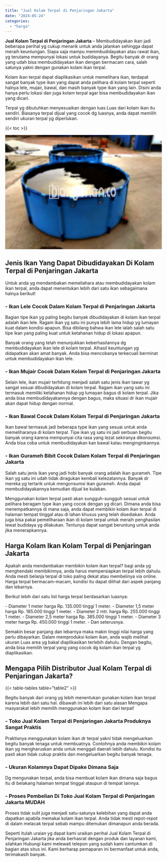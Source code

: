 ```yaml
---
title: "Jual Kolam Terpal di Penjaringan Jakarta"
date: "2024-05-24"
categories: 
  - "harga"
---
```


**Jual Kolam Terpal di Penjaringan Jakarta** – Membudidayakan ikan jadi beberapa perihal yg cukup menarik untuk anda jalankan sehingga dapat meraih keuntungan. Siapa saja mampu memmbudidayakan atau rawat ikan, yg terutama mempunyai lokasi untuk budidayanya. Begitu banyak dr orang yang udah bisa membudidayakan ikan dengan bermacam cara, salah satunya yakni dengan gunakan kolam ikan terpal.

Kolam ikan terpal dapat diaplikasikan untuk memelihara ikan, terdapat sangat banyak type ikan yang dapat anda pelihara di kolam terpal seperti halnya lele, mujair, bawal, dan masih banyak type ikan yang lain. Disini anda hanya perlu lokasi dan juga kolam terpal agar bisa membudidayakan ikan yang dicari.

Terpal yg dibutuhkan menyesuaikan dengan luas Luas dari kolam ikan itu sendiri. Biasanya terpal dijual yang cocok dg luasnya, anda dapat memilih sendiri ukuran terpal yg diperlukan.

{{< toc >}}

![Jual Kolam Terpal di Penjaringan Jakarta](/images/jual-kolam-terpal-18.png)

## Jenis Ikan Yang Dapat Dibudidayakan Di Kolam Terpal di Penjaringan Jakarta

Untuk anda yg mendambakan memeliahara atau membudidayakan kolam ikan terpal, anda dapat menentukan lebih dari satu ikan sebagaimana halnya berikut!

### \- Ikan Lele Cocok Dalam Kolam Terpal di Penjaringan Jakarta

Bagian tipe ikan yg paling begitu banyak dibudidayakan di kolam ikan terpal adalah ikan lele. Ragam ikan yg satu ini punya lebih lama hidup yg lumayan kuat dalam kondisi apapun. Bisa dibilang bahwa ikan lele ialah salah satu tipe ikan yang paling kuat untuk ketahanan hidup di lokasi apapun.

Banyak orang yang telah menunjukkan keberhasilannya dg membudidayakan ikan lele di kolam terpal. Alhasil keuntungan yg didapatkan akan amat banyak. Anda bisa mencobanya terkecuali berminat untuk membudidayakan ikan lele.

### \- Ikan Mujair Cocok Dalam Kolam Terpal di Penjaringan Jakarta

Selain lele, ikan mujair terhitung menjadi salah satu jenis ikan tawar yg sangat sesuai dibudidayakan di kolam terpal. Ragam ikan yang satu ini termasuk memiliki ketahanan hidup yg lumayan bagus di kolam terpal. Jika anda bisa membudidayakannya dengan bagus, maka situasi dr ikan mujair akan dapat hidup dengan normal.

### \- Ikan Bawal Cocok Dalam Kolam Terpal di Penjaringan Jakarta

Ikan bawal termasuk jadi beberapa type ikan yang sesuai untuk anda memeliharanya di kolam terpal. Tipe ikan yg satu ini jadi serbuan begitu banyak orang karena mempunyai cita rasa yang lezat sekiranya dikonsumsi. Anda bisa coba untuk membudidayakan kan bawal kalau menginginkannya.

### \- Ikan Gurameh Bibit Cocok Dalam Kolam Terpal di Penjaringan Jakarta

Salah satu jenis ikan yang jadi hobi banyak orang adalah ikan gurameh. Tipe ikan yg satu ini udah tidak diragukan kembali kelezatannya. Banyak dr mereka yg tertarik untuk mengonsumsi ikan gurameh. Anda dapat membudidayakannya kemudian dijual ke kulakan.

Menggunakan kolam terpal pasti akan sungguh-sungguh sesuai untuk pelihara beragam type ikan yang cocok dengan yg dicari. Dimana anda bisa menempatkannya di mana saja, anda dapat membikin kolam ikan terpal di halaman tempat tinggal atau di lahan khusus yang telah disediakan. Anda juga bisa pakai pemeliharaan ikan di kolam terpal untuk meraih penghasilan lewat budidaya yg dilakukan. Tentunya dapat sangat beruntung untuk anda jika menerapkannya.

## Harga Kolam Ikan Kolam Terpal di Penjaringan Jakarta

Apakah anda mendambakan membikin kolam ikan terpal? bagi anda yg menghendaki membikinnya, anda harus mempersiapkan terpal lebih dahulu. Anda mesti belanja terpal di toko paling dekat atau membelinya via online. Harga terpal bermacam-macam, kondisi itu dapat dilihat dari aspek panjang dan lebarnya.

Berikut lebih dari satu list harga terpal berdasarkan luasnya:

\- Diameter 1 meter harga Rp. 135.000 tinggi 1 meter. - Diameter 1,5 meter harga Rp. 185.000 tinggi 1 meter. - Diameter 2 mtr. harga Rp. 255.000 tinggi 1 meter. - Diameter 2,5 meter harga Rp. 385.000 tinggi 1 meter. - Diameter 3 meter harga Rp. 450.000 tinggi 1 meter. - Dan seterusnya.

Semakin besar panjang dan lebarnya maka makin tinggi nilai harga yang perlu dibayarkan. Dalam memproduksi kolam ikan, anda wajib melihat ukuran Luas area yg bakal diaplikasikan terlebih dahulu. Dengan begitu, anda bisa memilih terpal yang yang cocok dg kolam ikan terpal yg diaplikasikan.

## Mengapa Pilih Distributor Jual Kolam Terpal di Penjaringan Jakarta?

{{< table-tables table="table2" >}}

Begitu banyak dari orang yg lebih menentukan gunakan kolam ikan terpal karena lebih dari satu hal. dibawah ini lebih dari satu alasan Mengapa masyarakat lebih memilih menggunakan kolam ikan dari terpal!

### \- Toko Jual Kolam Terpal di Penjaringan Jakarta Produknya Sangat Praktis

Praktisnya menggunakan kolam ikan dr terpal yakni tidak mengeluarkan begitu banyak tenaga untuk membuatnya. Contohnya anda membikin kolam ikan yg mengharuskan anda untuk menggali daerah lebih dahulu. Kondisi itu pasti akan tidak cukup praktis dan mengeluarkan begitu banyak tenaga.

### \- Ukuran Kolamnya Dapat Dipake Dimana Saja

Dg mengunakan terpal, anda bisa membuat kolam ikan dimana saja bagus itu di belakang halaman tempat tinggal ataupun di tempat lainnya.

### \- Proses Pembelian Di Toko Jual Kolam Terpal di Penjaringan Jakarta MUDAH

Proses tidak sulit juga menjadi satu-satunya kelebihan yang dapat anda dapatkan apabila memakai kolam ikan terpal. Anda tidak mesti repot-repot di dalam melacak terpal sebab mampu ditemukan dimanapun anda berada.

Seperti itulah uraian yg dapat kami uraikan perihal Jual Kolam Terpal di Penjaringan Jakarta jika anda berhasrat dengan produk dan layanan kami, silahkan Hubungi kami melewati telepon yang sudah kami cantumkan di bagian atas situs ini. Kami berharap pemaparan ini bermanfaat untuk anda, terimakasih banyak.
